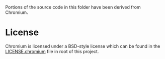 Portions of the source code in this folder have been derived from Chromium.

# License

Chromium is licensed under a BSD-style license which can be found in the
[LICENSE.chromium](../../../LICENSE.chromium) file in root of this project.

